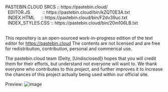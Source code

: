 <div>
  <span>PASTEBIN.CLOUD SRCS&nbsp;::&nbsp;https://pastebin.cloud/</span><br />
  <span>&nbsp;&nbsp;EDITOR.JS&nbsp;&nbsp;&nbsp;&nbsp;&nbsp;&nbsp;&nbsp;&nbsp;&nbsp;&nbsp;:: https://pastebin.cloud/bin/kZQT0E3A.txt</span><br />
  <span>&nbsp;&nbsp;INDEX.HTML&nbsp;&nbsp;&nbsp;&nbsp;&nbsp;:: https://pastebin.cloud/bin/F2dv39uc.txt</span><br />
  <span>&nbsp;&nbsp;INDEX_STYLES.CSS&nbsp;::&nbsp;https://pastebin.cloud/bin/20m106LB.txt</span><br /><br />
</div>

This repository is an open-sourced work-in-progress edition of the text editor for https://pastebin.cloud
The contents are not licensed and are free for redistribution, contribution, personal and commerical use.

The pastebin.cloud team (Deity, [Undisclosed]) hopes that you will credit them for their efforts, but understand not everyone will want to.
We thank everyone who contributes to this project, and further improves it to increase the chances of this project actually being used within our official site.

Preview: ![image](https://user-images.githubusercontent.com/59446525/214317572-9c3effce-4fbd-4f1d-9e51-dd41a463f8b2.png)
